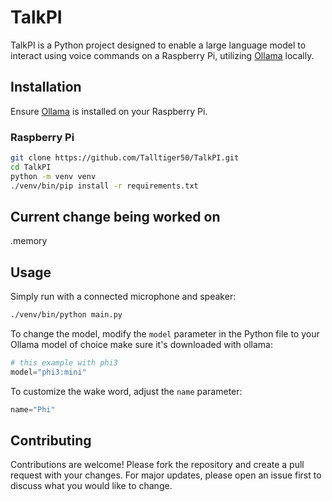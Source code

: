 # TalkPI

TalkPI is a Python project designed to enable a large language model to interact using voice commands on a Raspberry Pi, utilizing [Ollama](https://ollama.com/) locally.

## Installation
Ensure [Ollama](https://ollama.com/) is installed on your Raspberry Pi.
### Raspberry Pi
```bash
git clone https://github.com/Talltiger50/TalkPI.git
cd TalkPI
python -m venv venv
./venv/bin/pip install -r requirements.txt
```
## Current change being worked on
.memory
## Usage
Simply run with a connected microphone and speaker:
```bash
./venv/bin/python main.py
```
To change the model, modify the `model` parameter in the Python file to your Ollama model of choice make sure it's downloaded with ollama:
```python
# this example with phi3
model="phi3:mini"
```
To customize the wake word, adjust the `name` parameter:
```python
name="Phi"
```
## Contributing

Contributions are welcome! Please fork the repository and create a pull request with your changes. For major updates, please open an issue first to discuss what you would like to change.
